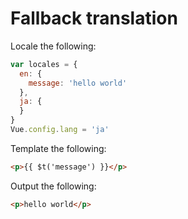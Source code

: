# Fallback translation

Locale the following:

```javascript
var locales = {
  en: {
    message: 'hello world'
  },
  ja: {
  }
}
Vue.config.lang = 'ja'
```

Template the following:

```html
<p>{{ $t('message') }}</p>
```

Output the following:

```html
<p>hello world</p>
```
